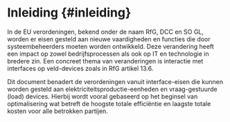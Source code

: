 # Inleiding {#inleiding}

In de EU verordeningen, bekend onder de naam RfG, DCC en SO GL, worden er eisen gesteld aan nieuwe vaardigheden en functies die door systeembeheerders moeten worden ontwikkeld. Deze verandering heeft een impact op zowel bedrijfsprocessen als ook op IT en technologie in bredere zin. Een concreet thema van veranderingen is interactie met interfaces op veld-devices zoals in RfG artikel 13.6\.

Dit document benadert de verordeningen vanuit interface-eisen die kunnen worden gesteld aan elektriciteitsproductie-eenheden en vraag-gestuurde (load) devices. Hierbij wordt vooral gebaseerd op het beginsel van optimalisering wat betreft de hoogste totale efficiëntie en laagste totale kosten voor alle betrokken partijen.